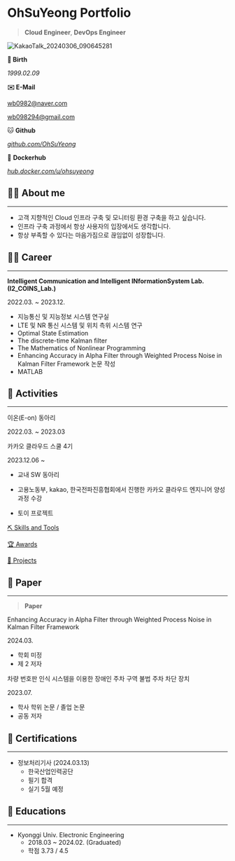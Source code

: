 # OhSuYeong Portfolio

> **Cloud Engineer**, **DevOps Engineer**
> 

![KakaoTalk_20240306_090645281](https://github.com/OhSuYeong/OhSuYeong/assets/101083171/229a865e-7be1-495d-a9f8-fbc460342c33)


**🎂 Birth**

*1999.02.09*

**✉️ E-Mail**

wb0982@naver.com

wb098294@gmail.com

🐱 **Github**

*[github.com/OhSuYeong](https://github.com/OhSuYeong)*

🐳 **Dockerhub**

[*hub.docker.com/u/ohsuyeong*](https://hub.docker.com/u/ohsuyeong)

## 🙋‍♂️ About me

---

- 고객 지향적인 Cloud 인프라 구축 및 모니터링 환경 구축을 하고 싶습니다.
- 인프라 구축 과정에서 항상 사용자의 입장에서도 생각합니다.
- 항상 부족할 수 있다는 마음가짐으로 끊임없이 성장합니다.

## 🏃‍♂️ Career

---

**Intelligent Communication and Intelligent INformationSystem Lab. (I2_COINS_Lab.)**

2022.03. ~ 2023.12.

- 지능통신 및 지능정보 시스템 연구실
- LTE 및 NR 통신 시스템 및 위치 측위 시스템 연구
- Optimal State Estimation
- The discrete-time Kalman filter
- The Mathematics of Nonlinear Programming
- Enhancing Accuracy in Alpha Filter through Weighted Process Noise in Kalman Filter Framework 논문 작성
- MATLAB

## 🎒 Activities

---

이온(E-on) 동아리

2022.03. ~ 2023.03

카카오 클라우드 스쿨 4기

2023.12.06 ~ 

- 교내 SW 동아리

- 고용노동부, kakao, 한국전파진흥협회에서 진행한 카카오 클라우드 엔지니어 양성과정 수강
- 토이 프로젝트

[⛏️ Skills and Tools](https://www.notion.so/f76a48b1d93141d3bb5d4120d2c0b4e0?pvs=21)

[🏆 Awards](https://www.notion.so/5e14c22afe1d412281984265f8cd8200?pvs=21)

[📝 Projects](https://www.notion.so/497dafea30304434851d28d51a3e51ab?pvs=21)

## **📜 Paper**

---

> **Paper**
> 

Enhancing Accuracy in Alpha Filter through Weighted Process Noise in Kalman Filter Framework

2024.03.

- 학회 미정
- 제 2 저자

차량 번호판 인식 시스템을 이용한 장애인 주차 구역 불법 주차 차단 장치

2023.07.

- 학사 학위 논문 / 졸업 논문
- 공동 저자

## 🏅 Certifications

---

- 정보처리기사 (2024.03.13)
    - 한국산업인력공단
    - 필기 합격
    - 실기 5월 예정

## 📖 Educations

---

- Kyonggi Univ. Electronic Engineering
    - 2018.03 ~ 2024.02. (Graduated)
    - 학점 3.73 / 4.5
